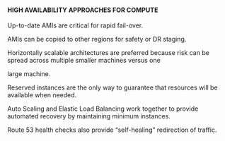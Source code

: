 #### HIGH AVAILABILITY APPROACHES FOR COMPUTE


Up-to-date AMIs are critical for rapid fail-over.


AMIs can be copied to other regions for safety or DR staging.


Horizontally scalable architectures are preferred because risk can be spread across multiple smaller machines versus one

large machine.


Reserved instances are the only way to guarantee that resources will be available when needed.


Auto Scaling and Elastic Load Balancing work together to provide automated recovery by maintaining minimum instances.


Route 53 health checks also provide “self-healing” redirection of traffic.

